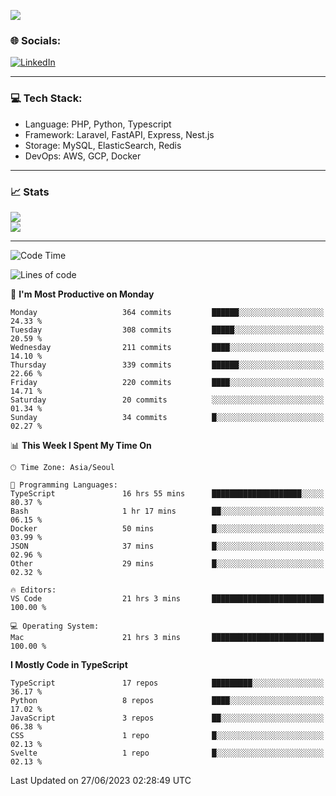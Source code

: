 <!--[![](https://visitcount.itsvg.in/api?id=jin-wk&icon=7&color=12)](https://visitcount.itsvg.in)-->
<!--[![Hits](https://hits.seeyoufarm.com/api/count/incr/badge.svg?url=https%3A%2F%2Fgithub.com%2Fjin-wk&count_bg=%235F625C&title_bg=%23555555&icon=github.svg&icon_color=%23E7E7E7&title=Hits&edge_flat=false)](https://hits.seeyoufarm.com)-->
![](https://komarev.com/ghpvc/?username=jin-wk&color=lightgrey&style=for-the-badge)

### 🌐 Socials:
[![LinkedIn](https://img.shields.io/badge/LinkedIn-%230077B5.svg?logo=linkedin&logoColor=white)](https://linkedin.com/in/jinwook-lee-242625241) 

---

### 💻 Tech Stack:
  - Language: PHP, Python, Typescript
  - Framework: Laravel, FastAPI, Express, Nest.js
  - Storage: MySQL, ElasticSearch, Redis
  - DevOps: AWS, GCP, Docker

---

### 📈 Stats
![](https://github-readme-stats.vercel.app/api?username=jin-wk&theme=dark&hide_border=true&include_all_commits=true&count_private=true)<br/>
![](https://github-readme-streak-stats.herokuapp.com/?user=jin-wk&theme=dark&hide_border=true)<br/>

---

<!--START_SECTION:waka-->
![Code Time](http://img.shields.io/badge/Code%20Time-660%20hrs%2040%20mins-blue)

![Lines of code](https://img.shields.io/badge/From%20Hello%20World%20I%27ve%20Written-652.9%20thousand%20lines%20of%20code-blue)

📅 **I'm Most Productive on Monday** 

```text
Monday                   364 commits         ██████░░░░░░░░░░░░░░░░░░░   24.33 % 
Tuesday                  308 commits         █████░░░░░░░░░░░░░░░░░░░░   20.59 % 
Wednesday                211 commits         ████░░░░░░░░░░░░░░░░░░░░░   14.10 % 
Thursday                 339 commits         ██████░░░░░░░░░░░░░░░░░░░   22.66 % 
Friday                   220 commits         ████░░░░░░░░░░░░░░░░░░░░░   14.71 % 
Saturday                 20 commits          ░░░░░░░░░░░░░░░░░░░░░░░░░   01.34 % 
Sunday                   34 commits          █░░░░░░░░░░░░░░░░░░░░░░░░   02.27 % 
```


📊 **This Week I Spent My Time On** 

```text
🕑︎ Time Zone: Asia/Seoul

💬 Programming Languages: 
TypeScript               16 hrs 55 mins      ████████████████████░░░░░   80.37 % 
Bash                     1 hr 17 mins        ██░░░░░░░░░░░░░░░░░░░░░░░   06.15 % 
Docker                   50 mins             █░░░░░░░░░░░░░░░░░░░░░░░░   03.99 % 
JSON                     37 mins             █░░░░░░░░░░░░░░░░░░░░░░░░   02.96 % 
Other                    29 mins             █░░░░░░░░░░░░░░░░░░░░░░░░   02.32 % 

🔥 Editors: 
VS Code                  21 hrs 3 mins       █████████████████████████   100.00 % 

💻 Operating System: 
Mac                      21 hrs 3 mins       █████████████████████████   100.00 % 
```

**I Mostly Code in TypeScript** 

```text
TypeScript               17 repos            █████████░░░░░░░░░░░░░░░░   36.17 % 
Python                   8 repos             ████░░░░░░░░░░░░░░░░░░░░░   17.02 % 
JavaScript               3 repos             ██░░░░░░░░░░░░░░░░░░░░░░░   06.38 % 
CSS                      1 repo              █░░░░░░░░░░░░░░░░░░░░░░░░   02.13 % 
Svelte                   1 repo              █░░░░░░░░░░░░░░░░░░░░░░░░   02.13 % 
```




 Last Updated on 27/06/2023 02:28:49 UTC
<!--END_SECTION:waka-->
